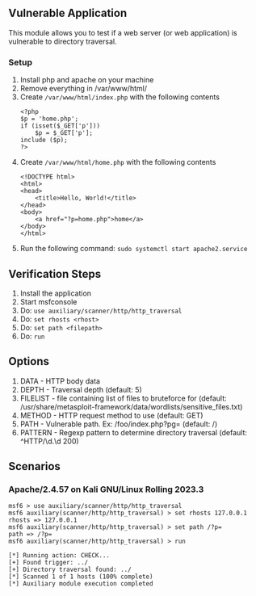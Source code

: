 ## Vulnerable Application

This module allows you to test if a web server (or web application) is vulnerable to directory traversal.

### Setup

1. Install php and apache on your machine
1. Remove everything in /var/www/html/
1. Create `/var/www/html/index.php` with the following contents
    ```
    <?php
    $p = 'home.php';
    if (isset($_GET['p']))
        $p = $_GET['p'];
    include ($p);
    ?>
    ```
1. Create `/var/www/html/home.php` with the following contents
    ```
    <!DOCTYPE html>
    <html>
    <head>
        <title>Hello, World!</title>
    </head>
    <body>
        <a href="?p=home.php">home</a>
    </body>
    </html>
    ```
1. Run the following command: `sudo systemctl start apache2.service`

## Verification Steps

1. Install the application
1. Start msfconsole
1. Do: `use auxiliary/scanner/http/http_traversal`
1. Do: `set rhosts <rhost>`
1. Do: `set path <filepath>`
1. Do: `run`

## Options

1. DATA - HTTP body data
1. DEPTH - Traversal depth (default: 5)
1. FILELIST - file containing list of files to bruteforce for (default: /usr/share/metasploit-framework/data/wordlists/sensitive_files.txt)
1. METHOD - HTTP request method to use (default: GET)
1. PATH - Vulnerable path. Ex: /foo/index.php?pg= (default: /)
1. PATTERN - Regexp pattern to determine directory traversal (default: ^HTTP/\d\.\d 200)

## Scenarios

### Apache/2.4.57 on Kali GNU/Linux Rolling 2023.3

```
msf6 > use auxiliary/scanner/http/http_traversal
msf6 auxiliary(scanner/http/http_traversal) > set rhosts 127.0.0.1
rhosts => 127.0.0.1
msf6 auxiliary(scanner/http/http_traversal) > set path /?p=
path => /?p=
msf6 auxiliary(scanner/http/http_traversal) > run

[*] Running action: CHECK...
[+] Found trigger: ../
[+] Directory traversal found: ../
[*] Scanned 1 of 1 hosts (100% complete)
[*] Auxiliary module execution completed
```
